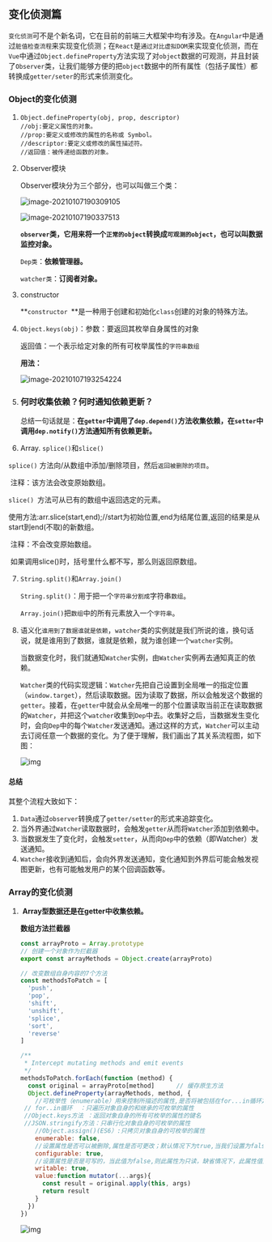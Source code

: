 ## 变化侦测篇

​		`变化侦测`可不是个新名词，它在目前的前端三大框架中均有涉及。在`Angular`中是通过`脏值检查流程`来实现变化侦测；在`React`是`通过对比虚拟DOM`来实现变化侦测，而在`Vue`中通过`Object.defineProperty`方法实现了对`object`数据的可观测，并且封装了`Observer`类，让我们能够方便的把`object`数据中的所有属性（包括子属性）都转换成`getter/seter`的形式来侦测变化。

### Object的变化侦测

1. ```
   Object.defineProperty(obj, prop, descriptor)
   //obj:要定义属性的对象。
   //prop:要定义或修改的属性的名称或 Symbol。
   //descriptor:要定义或修改的属性描述符。
   //返回值：被传递给函数的对象。
   ```

2. Observer模块

   Observer模块分为三个部分，也可以叫做三个类：

   ![image-20210107190309105](\Vue.assets\image-20210107190309105.png)

   ![image-20210107190337513](Vue.assets\image-20210107190337513.png)

   **`observer`类，它用来将一个`正常的object`转换成`可观测的object`，也可以叫数据监控对象。**

   `Dep类`：**依赖管理器。**

   `watcher类`：**订阅者对象。**

3. constructor

   **`constructor `**是一种用于创建和初始化`class`创建的对象的特殊方法。

4. `Object.keys(obj)`：参数：要返回其枚举自身属性的对象

   ​									  返回值：一个表示给定对象的所有可枚举属性的`字符串数组`

   **用法：**

   ![image-20210107193254224](D:Vue.assets\image-20210107193254224.png)
   
5. ### 何时收集依赖？何时通知依赖更新？

   ​		总结一句话就是：**在`getter`中调用了`dep.depend()`方法收集依赖，在`setter`中调用`dep.notify()`方法通知所有依赖更新。**

6.  Array. `splice()`和`slice()`

   `splice()` 方法向/从数组中添加/删除项目，然后`返回被删除的项目`。

   ​					注释：该方法会改变原始数组。

   `slice() `方法可从已有的数组中返回选定的元素。

   ​				使用方法:arr.slice(start,end);//start为初始位置,end为结尾位置,返回的结果是从start到end(不取)的新数组。

   ​				注释：不会改变原始数组。

   ​				如果调用slice()时，括号里什么都不写，那么则返回原数组。

7. `String.split()`和`Array.join()`

   `String.split()`：用于把一个`字符串分割成`字符串`数组`。

   `Array.join()`把`数组`中的所有元素放入一个`字符串`。

8. 语义化`谁用到了数据谁就是依赖`，`watcher`类的实例就是我们所说的谁，换句话说，就是谁用到了数据，谁就是依赖，就为谁创建一个`watcher`实例。

   ​		当数据变化时，我们就通知`Watcher`实例，由`Watcher`实例再去通知真正的依赖。

   ​		`Watcher`类的代码实现逻辑：`Watcher`先把自己设置到全局唯一的指定位置（`window.target`），然后读取数据。因为读取了数据，所以会触发这个数据的`getter`。接着，在`getter`中就会从全局唯一的那个位置读取当前正在读取数据的`Watcher`，并把这个`watcher`收集到`Dep`中去。收集好之后，当数据发生变化时，会向`Dep`中的每个`Watcher`发送通知。通过这样的方式，`Watcher`可以主动去订阅任意一个数据的变化。为了便于理解，我们画出了其关系流程图，如下图：

   ![img](https://vue-js.com/learn-vue/assets/img/3.0b99330d.jpg)

#### 总结

其整个流程大致如下：

1. `Data`通过`observer`转换成了`getter/setter`的形式来追踪变化。
2. 当外界通过`Watcher`读取数据时，会触发`getter`从而将`Watcher`添加到依赖中。
3. 当数据发生了变化时，会触发`setter`，从而向`Dep`中的依赖（即Watcher）发送通知。
4. `Watcher`接收到通知后，会向外界发送通知，变化通知到外界后可能会触发视图更新，也有可能触发用户的某个回调函数等。

### Array的变化侦测

1. ​	**Array型数据还是在getter中收集依赖。**

   **数组方法拦截器**

   ```javascript
   const arrayProto = Array.prototype
   // 创建一个对象作为拦截器
   export const arrayMethods = Object.create(arrayProto)
   
   // 改变数组自身内容的7个方法
   const methodsToPatch = [
     'push',
     'pop',
     'shift',
     'unshift',
     'splice',
     'sort',
     'reverse'
   ]
   
   /**
    * Intercept mutating methods and emit events
    */
   methodsToPatch.forEach(function (method) {
     const original = arrayProto[method]      // 缓存原生方法
     Object.defineProperty(arrayMethods, method, {
       //可枚举性（enumerable）用来控制所描述的属性,是否将被包括在for...in循环之中。具体来说，如果一个属性的enumerable为false，下面的操作不会取到该属性。
   	// for..in循环  ：只遍历对象自身的和继承的可枚举的属性
   	//Object.keys方法 ：返回对象自身的所有可枚举的属性的键名
   	//JSON.stringify方法：只串行化对象自身的可枚举的属性
       //Object.assign()(ES6）:只拷贝对象自身的可枚举的属性
       enumerable: false,
       //设置属性是否可以被删除,属性是否可更改；默认情况下为true,当我们设置为false时，属性值不可以被删除和修改
       configurable: true,
       //设置属性是否是可写的，当此值为false,则此属性为只读，缺省情况下，此属性值为true
       writable: true,
       value:function mutator(...args){
         const result = original.apply(this, args)
         return result
       }
     })
   })
   ```

   ![img](https://vue-js.com/learn-vue/assets/img/2.b446ab83.png)



